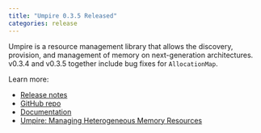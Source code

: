 ```yaml
---
title: "Umpire 0.3.5 Released"
categories: release
---
```


Umpire is a resource management library that allows the discovery, provision, and management of memory on next-generation architectures. v0.3.4 and v0.3.5 together include bug fixes for `AllocationMap`.

Learn more:
- [Release notes](https://github.com/LLNL/Umpire/releases/tag/v0.3.5)
- [GitHub repo](https://github.com/LLNL/Umpire)
- [Documentation](https://umpire.readthedocs.io/en/develop/)
- [Umpire: Managing Heterogeneous Memory Resources](https://computing.llnl.gov/projects/umpire)
